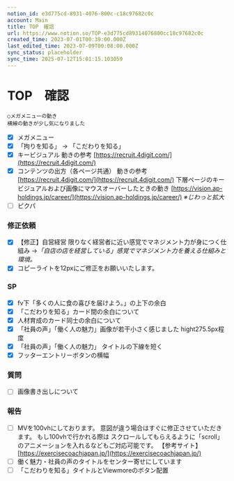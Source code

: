 ```yaml
---
notion_id: e3d775cd-8931-4076-800c-c18c97682c0c
account: Main
title: TOP　確認
url: https://www.notion.so/TOP-e3d775cd89314076800cc18c97682c0c
created_time: 2023-07-01T00:39:00.000Z
last_edited_time: 2023-07-09T00:08:00.000Z
sync_status: placeholder
sync_time: 2025-07-12T15:01:15.103059
---
```

# TOP　確認

```plain text
○メガメニューの動き
横線の動きが少し気になりました
```
- [x] メガメニュー
- [x] 「拘りを知る」 → 「こだわりを知る」
- [x] キービジュアル
動きの参考
[https://recruit.4digit.com/](https://recruit.4digit.com/)
- [x] コンテンツの出⽅（各ページ共通）
動きの参考
[https://recruit.4digit.com/](https://recruit.4digit.com/)
下層ページのキービジュアルおよび画像にマウスオーバーしたときの動き
[https://vision.ap-holdings.jp/career/](https://vision.ap-holdings.jp/career/)
*※じわっと拡⼤*
- [ ] ピクパ
### 修正依頼
- [x] 【修正】自営経営
限りなく経営者に近い感覚でマネジメント力が身につく仕組み
→*「⾃店の店を経営している」感覚でマネジメント⼒を養える仕組みと環境。*
- [x] コピーライトを12pxにご修正をお願いいたします。
### SP
- [x] fv下「多くの人に食の喜びを届けよう。」の上下の余白
- [x] 「こだわりを知る」カード間の余白について
- [x] 人材育成のカード同士の余白について
- [x] 「社員の声」「働く人の魅力」画像が若干小さく感じました
hight275.5px程度
- [x] 「社員の声」「働く人の魅力」
タイトルの下線を短く
- [x] フッターエントリーボタンの横幅
### 質問
- [ ] 画像書き出しについて
### 報告
- [ ] MVを100vhにしております。
意図が違う場合はすぐに修正させていただきます。
もし100vhで行かれる際は
スクロールしてもらえるように「scroll」のアニメーションを入れるなどもご対応可能です。
  【参考サイト】
[https://exercisecoachjapan.jp/](https://exercisecoachjapan.jp/)
- [ ] 働く魅力・社員の声のタイトルをセンター寄せにしています
- [ ] 「こだわりを知る」タイトルとViewmoreのボタン配置